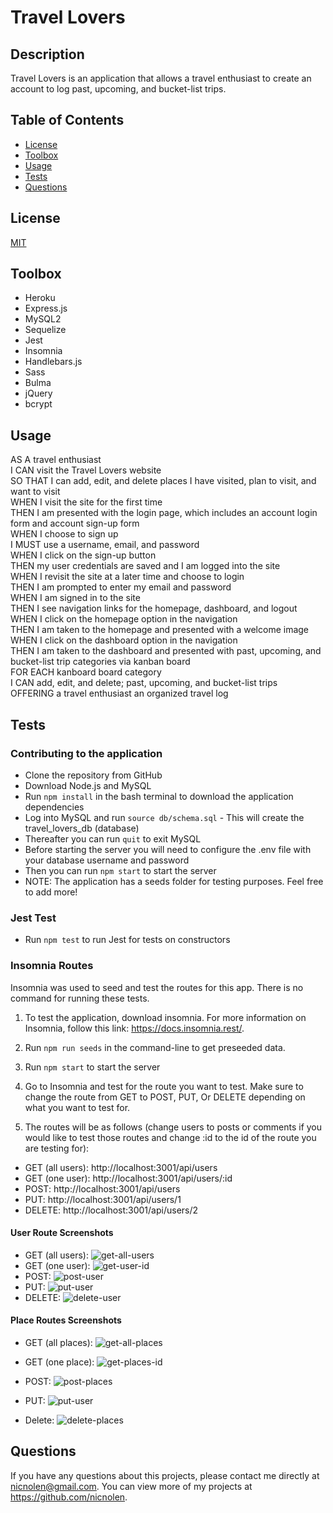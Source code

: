 
# Travel Lovers

## Description
Travel Lovers is an application that allows a travel enthusiast to create an account to log past, upcoming, and bucket-list trips.

## Table of Contents
* [License](#license)
* [Toolbox](#toolbox)
* [Usage](#usage)
* [Tests](#tests)
* [Questions](#questions)

## License 
[MIT](https://choosealicense.com/licenses/mit/)

## Toolbox
* Heroku
* Express.js
* MySQL2
* Sequelize
* Jest
* Insomnia
* Handlebars.js
* Sass
* Bulma
* jQuery
* bcrypt

## Usage 
AS A travel enthusiast </br>
I CAN visit the Travel Lovers website </br>
SO THAT I can add, edit, and delete places I have visited, plan to visit, and want to visit </br>
WHEN I visit the site for the first time </br>
THEN I am presented with the login page, which includes an account login form and account sign-up form </br>
WHEN I choose to sign up </br>
I MUST use a username, email, and password </br>
WHEN I click on the sign-up button </br>
THEN my user credentials are saved and I am logged into the site </br>
WHEN I revisit the site at a later time and choose to login </br>
THEN I am prompted to enter my email and password </br>
WHEN I am signed in to the site </br>
THEN I see navigation links for the homepage, dashboard, and logout </br>
WHEN I click on the homepage option in the navigation </br>
THEN I am taken to the homepage and presented with a welcome image </br>
WHEN I click on the dashboard option in the navigation </br>
THEN I am taken to the dashboard and presented with past, upcoming, and bucket-list trip categories via kanban board </br>
FOR EACH kanboard board category </br>
I CAN add, edit, and delete; past, upcoming, and bucket-list trips </br>
OFFERING a travel enthusiast an organized travel log

## Tests
### Contributing to the application
* Clone the repository from GitHub
* Download Node.js and MySQL
* Run `npm install` in the bash terminal to download the application dependencies
* Log into MySQL and run `source db/schema.sql` - This will create the travel_lovers_db (database)
* Thereafter you can run `quit` to exit MySQL
* Before starting the server you will need to configure the .env file with your database username and password
* Then you can run `npm start` to start the server
* NOTE: The application has a seeds folder for testing purposes. Feel free to add more!
### Jest Test
* Run `npm test` to run Jest for tests on constructors
### Insomnia Routes
Insomnia was used to seed and test the routes for this app. There is no command for running these tests. 
1. To test the application, download insomnia. For more information on Insomnia, follow this link: https://docs.insomnia.rest/.

2. Run `npm run seeds` in the command-line to get preseeded data. 

3. Run `npm start` to start the server

4. Go to Insomnia and test for the route you want to test. Make sure to change the route from GET to POST, PUT, Or DELETE depending on what you want to test for. 

5. The routes will be as follows (change users to posts or comments if you would like to test those routes and change :id to the id of the route you are testing for):

- GET (all users): http://localhost:3001/api/users 
- GET (one user): http://localhost:3001/api/users/:id
- POST: http://localhost:3001/api/users
- PUT: http://localhost:3001/api/users/1
- DELETE: http://localhost:3001/api/users/2

#### User Route Screenshots

- GET (all users): ![get-all-users](https://user-images.githubusercontent.com/91860506/155267388-758fb92a-10fa-472d-9b2d-db3bba1e585a.png)
- GET (one user): ![get-user-id](https://user-images.githubusercontent.com/91860506/155267408-b0306e94-1123-45e1-8a0f-c0673f31f69f.png)
- POST: ![post-user](https://user-images.githubusercontent.com/91860506/155267423-17beae31-ad4a-487a-ab03-cd7bed5e240d.png)
- PUT: ![put-user](https://user-images.githubusercontent.com/91860506/155267432-d3a9a5ce-c281-49cb-bc17-e45b63b07d82.png)
- DELETE: ![delete-user](https://user-images.githubusercontent.com/91860506/155267371-b4e3d96b-a48a-48ca-9d64-cdf13aab3f00.png)

#### Place Routes Screenshots

- GET (all places): ![get-all-places](https://user-images.githubusercontent.com/91860506/155267380-89507b61-a957-4bbf-9d26-a01b63cc25de.PNG)

- GET (one place): ![get-places-id](https://user-images.githubusercontent.com/91860506/155267400-19b6c594-2947-44d8-8253-2f172f3280cf.PNG) 

- POST: ![post-places](https://user-images.githubusercontent.com/91860506/155267417-29cf5a3e-2b25-4db3-bd69-7ec51e6c29d1.PNG)

- PUT: ![put-user](https://user-images.githubusercontent.com/91860506/155267432-d3a9a5ce-c281-49cb-bc17-e45b63b07d82.png)

- Delete: ![delete-places](https://user-images.githubusercontent.com/91860506/155267361-3b8631cc-fcbd-49b0-b689-45f6f9931cd4.PNG)

## Questions
If you have any questions about this projects, please contact me directly at nicnolen@gmail.com. You can view more of my projects at https://github.com/nicnolen.




